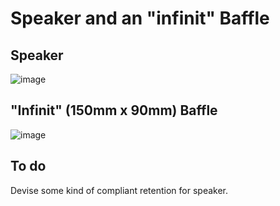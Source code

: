 # Speaker and an "infinit" Baffle 

## Speaker
![image](https://github.com/user-attachments/assets/e9ee22e8-c005-492b-993f-bcffac5bb979)

## "Infinit"  (150mm x 90mm) Baffle
![image](https://github.com/user-attachments/assets/0470e87b-002f-4690-a337-e5fa5baf19c6)

## To do
Devise some kind of compliant retention for speaker.
